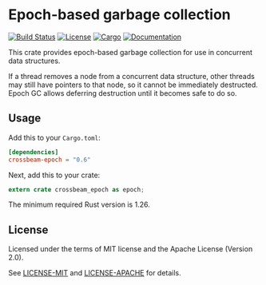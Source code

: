 # Epoch-based garbage collection

[![Build Status](https://travis-ci.org/crossbeam-rs/crossbeam.svg?branch=master)](
https://travis-ci.org/crossbeam-rs/crossbeam)
[![License](https://img.shields.io/badge/license-MIT%2FApache--2.0-blue.svg)](
https://github.com/crossbeam-rs/crossbeam-epoch)
[![Cargo](https://img.shields.io/crates/v/crossbeam-epoch.svg)](
https://crates.io/crates/crossbeam-epoch)
[![Documentation](https://docs.rs/crossbeam-epoch/badge.svg)](
https://docs.rs/crossbeam-epoch)

This crate provides epoch-based garbage collection for use in concurrent data structures.

If a thread removes a node from a concurrent data structure, other threads
may still have pointers to that node, so it cannot be immediately destructed.
Epoch GC allows deferring destruction until it becomes safe to do so.

## Usage

Add this to your `Cargo.toml`:

```toml
[dependencies]
crossbeam-epoch = "0.6"
```

Next, add this to your crate:

```rust
extern crate crossbeam_epoch as epoch;
```

The minimum required Rust version is 1.26.

## License

Licensed under the terms of MIT license and the Apache License (Version 2.0).

See [LICENSE-MIT](LICENSE-MIT) and [LICENSE-APACHE](LICENSE-APACHE) for details.
